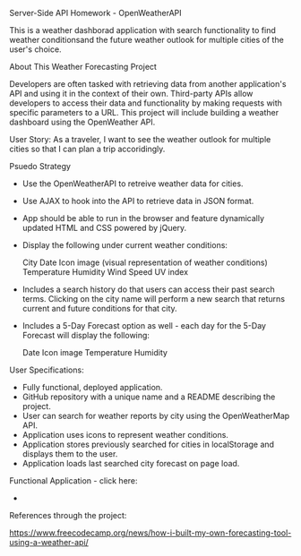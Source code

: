 Server-Side API Homework - OpenWeatherAPI

This is a weather dashborad application with search functionality to find weather conditionsand the future weather outlook for multiple cities of the user's choice.

About This Weather Forecasting Project

Developers are often tasked with retrieving data from another application's API and using it in the context of their own. Third-party APIs allow developers to access their data and functionality by making requests with specific parameters to a URL.  This project will include building a weather dashboard using the OpenWeather API.

User Story: As a traveler, I want to see the weather outlook for multiple cities so that I can plan a trip accoridingly.

Psuedo Strategy 

- Use the OpenWeatherAPI to retreive weather data for cities.
- Use AJAX to hook into the API to retrieve data in JSON format.
- App should be able to run in the browser and feature dynamically updated HTML and CSS powered by jQuery.
- Display the following under current weather conditions:

  City
  Date
  Icon image (visual representation of weather conditions)
  Temperature
  Humidity 
  Wind Speed
  UV index

- Includes a search history do that users can access their past search terms. Clicking on the city name will perform a new search that returns current and future conditions for that city.

- Includes a 5-Day Forecast option as well - each day for the 5-Day Forecast will display the following:

  Date
  Icon image 
  Temperature
  Humidity

User Specifications:

- Fully functional, deployed application.
- GitHub repository with a unique name and a README describing the project.
- User can search for weather reports by city using the OpenWeatherMap API.
- Application uses icons to represent weather conditions.
- Application stores previously searched for cities in localStorage and displays them to the user.
- Application loads last searched city forecast on page load.

Functional Application - click here:

- 

References through the project:

https://www.freecodecamp.org/news/how-i-built-my-own-forecasting-tool-using-a-weather-api/


